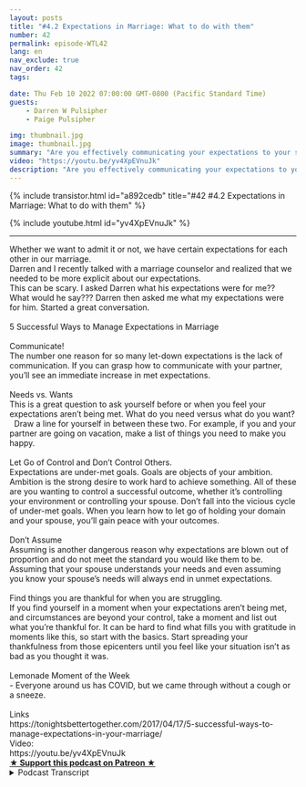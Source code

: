 ```yaml
---
layout: posts
title: "#4.2 Expectations in Marriage: What to do with them"
number: 42
permalink: episode-WTL42
lang: en
nav_exclude: true
nav_order: 42
tags:

date: Thu Feb 10 2022 07:00:00 GMT-0800 (Pacific Standard Time)
guests:
    - Darren W Pulsipher
    - Paige Pulsipher

img: thumbnail.jpg
image: thumbnail.jpg
summary: "Are you effectively communicating your expectations to your spouse? How do you even attempt to talk about your wants and needs in your relationship? Have you just given up on expecting anything? Check out Darren and Paige's discovery of how to navigate this tough subject."
video: "https://youtu.be/yv4XpEVnuJk"
description: "Are you effectively communicating your expectations to your spouse? How do you even attempt to talk about your wants and needs in your relationship? Have you just given up on expecting anything? Check out Darren and Paige's discovery of how to navigate this tough subject."
---
```


<div>
{% include transistor.html id="a892cedb" title="#42 #4.2 Expectations in Marriage: What to do with them" %}

{% include youtube.html id="yv4XpEVnuJk" %}
</div>

---

<html><head></head><body><div>Whether we want to admit it or not, we have certain expectations for each other in our marriage.<br>Darren and I recently talked with a marriage counselor and realized that we needed to be more explicit about our expectations.<br>This can be scary. I asked Darren what his expectations were for me?? What would he say??? Darren then asked me what my expectations were for him. Started a great conversation.&nbsp;<br><br>5 Successful Ways to Manage Expectations in Marriage<br><br>Communicate!<br>The number one reason for so many let-down expectations is the lack of communication. If you can grasp how to communicate with your partner, you’ll see an immediate increase in met expectations.<br><br>Needs vs. Wants<br>This is a great question to ask yourself before or when you feel your expectations aren’t being met. What do you need versus what do you want? &nbsp; Draw a line for yourself in between these two. For example, if you and your partner are going on vacation, make a list of things you need to make you happy.<br><br>Let Go of Control and Don’t Control Others.<br>Expectations are under-met goals. Goals are objects of your ambition. Ambition is the strong desire to work hard to achieve something. All of these are you wanting to control a successful outcome, whether it’s controlling your environment or controlling your spouse. Don’t fall into the vicious cycle of under-met goals. When you learn how to let go of holding your domain and your spouse, you’ll gain peace with your outcomes.<br><br>Don’t Assume<br>Assuming is another dangerous reason why expectations are blown out of proportion and do not meet the standard you would like them to be. Assuming that your spouse understands your needs and even assuming you know your spouse’s needs will always end in unmet expectations.<br><br>Find things you are thankful for when you are struggling.<br>If you find yourself in a moment when your expectations aren’t being met, and circumstances are beyond your control, take a moment and list out what you’re thankful for. It can be hard to find what fills you with gratitude in moments like this, so start with the basics. Start spreading your thankfulness from those epicenters until you feel like your situation isn’t as bad as you thought it was.<br><br>Lemonade Moment of the Week<br>- Everyone around us has COVID, but we came through without a cough or a sneeze.<br><br>Links<br>https://tonightsbettertogether.com/2017/04/17/5-successful-ways-to-manage-expectations-in-your-marriage/<br>Video:&nbsp;<br>https://youtu.be/yv4XpEVnuJk</div>
<strong>
  <a href="https://www.patreon.com/wheresthelemonade" target="_donate" rel="payment" title="★ Support this podcast on Patreon ★">★ Support this podcast on Patreon ★</a>
</strong></body></html>

<details>
<summary> Podcast Transcript </summary>

<p></p>

</details>
